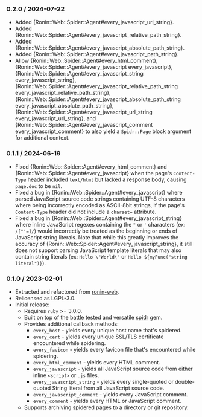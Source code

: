 ### 0.2.0 / 2024-07-22

* Added {Ronin::Web::Spider::Agent#every_javascript_url_string}.
* Added {Ronin::Web::Spider::Agent#every_javascript_relative_path_string}.
* Added {Ronin::Web::Spider::Agent#every_javascript_absolute_path_string}.
* Added {Ronin::Web::Spider::Agent#every_javascript_path_string}.
* Allow {Ronin::Web::Spider::Agent#every_html_comment},
  {Ronin::Web::Spider::Agent#every_javascript every_javascript},
  {Ronin::Web::Spider::Agent#every_javascript_string every_javascript_string},
  {Ronin::Web::Spider::Agent#every_javascript_relative_path_string every_javascript_relative_path_string},
  {Ronin::Web::Spider::Agent#every_javascript_absolute_path_string every_javascript_absolute_path_string},
  {Ronin::Web::Spider::Agent#every_javascript_url_string every_javascript_url_string}, and
  {Ronin::Web::Spider::Agent#every_javascript_comment every_javascript_comment}
  to also yield a `Spidr::Page` block argument for additional context.

### 0.1.1 / 2024-06-19

* Fixed {Ronin::Web::Spider::Agent#every_html_comment} and
  {Ronin::Web::Spider::Agent#every_javascript} when the page's `Content-Type`
  header included `text/html` but lacked a response body, causing `page.doc` to
  be `nil`.
* Fixed a bug in {Ronin::Web::Spider::Agent#every_javascript} where parsed
  JavaScript source code strings containing UTF-8 characters where being
  incorrectly encoded as ASCII-8bit strings, if the page's `Content-Type` header
  did not include a `charset=` attribute.
* Fixed a bug in {Ronin::Web::Spider::Agent#every_javascript_string} where
  inline JavaScript regexes containing the `"` or `'` characters (ex: `/["'=]/`)
  would incorrectly be treated as the beginning or ends of JavaScript string
  literals. Note that while this greatly improves the accuracy of
  {Ronin::Web::Spider::Agent#every_javascript_string}, it still does not
  support parsing JavaScript template literals that may also contain string
  literals (ex: ````Hello \"World\"```` or ````Hello ${myFunc("string literal")}````).

### 0.1.0 / 2023-02-01

* Extracted and refactored from [ronin-web](https://github.com/ronin-rb/ronin-web/tree/v0.3.0.rc1).
* Relicensed as LGPL-3.0.
* Initial release:
  * Requires `ruby` >= 3.0.0.
  * Built on top of the battle tested and versatile [spidr] gem.
  * Provides additional callback methods:
    * `every_host` - yields every unique host name that's spidered.
    * `every_cert` - yields every unique SSL/TLS certificate encountered while
      spidering.
    * `every_favicon` - yields every favicon file that's encountered while
      spidering.
    * `every_html_comment` - yields every HTML comment.
    * `every_javascript` - yields all JavaScript source code from either inline
      `<script>` or `.js` files.
    * `every_javascript_string` - yields every single-quoted or double-quoted
      String literal from all JavaScript source code.
    * `every_javascript_comment` - yields every JavaScript comment.
    * `every_comment` - yields every HTML or JavaScript comment.
  * Supports archiving spidered pages to a directory or git repository.

[spidr]: https://github.com/postmodern/spidr#readme
